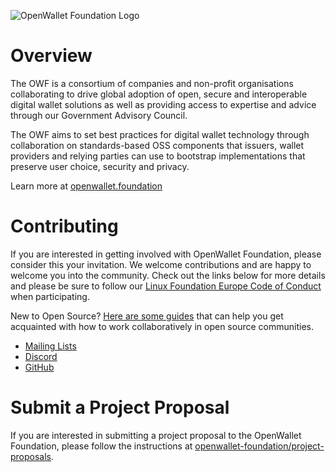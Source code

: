 ![OpenWallet Foundation Logo](https://openwallet.foundation/wp-content/uploads/sites/11/2023/02/OpenWallet_Logo_Color-with-descriptor.svg)

# Overview

The OWF is a consortium of companies and non-profit organisations collaborating
to drive global adoption of open, secure and interoperable digital wallet
solutions as well as providing access to expertise and advice through our
Government Advisory Council.

The OWF aims to set best practices for digital wallet technology through
collaboration on standards-based OSS components that issuers, wallet providers
and relying parties can use to bootstrap implementations that preserve user
choice, security and privacy.

Learn more at [openwallet.foundation](https://openwallet.foundation/)

# Contributing

If you are interested in getting involved with OpenWallet Foundation, please
consider this your invitation. We welcome contributions and are happy to
welcome you into the community. Check out the links below for more details and
please be sure to follow our
[Linux Foundation Europe Code of Conduct](http://lfeurope.be/policies) when
participating.

New to Open Source?
[Here are some guides](https://www.linuxfoundation.org/resources/open-source-guides/participating-in-open-source-communities/)
that can help you get acquainted with how to work collaboratively in open
source communities.

* [Mailing Lists](https://lists.openwallet.foundation/)
* [Discord](https://discord.gg/yjvGPd5FCU)
* [GitHub](https://github.com/openwallet-foundation)

# Submit a Project Proposal

If you are interested in submitting a project proposal to the OpenWallet
Foundation, please follow the instructions at [openwallet-foundation/project-proposals](https://github.com/openwallet-foundation/project-proposals).

